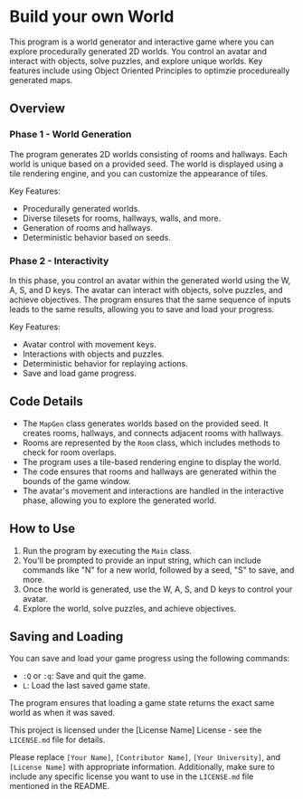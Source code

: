 # Build your own World

This program is a world generator and interactive game where you can explore procedurally generated 2D worlds. You control an avatar and interact with objects, solve puzzles, and explore unique worlds. Key features include using Object Oriented Principles to optimzie procedureally generated maps. 

## Overview

### Phase 1 - World Generation
The program generates 2D worlds consisting of rooms and hallways. Each world is unique based on a provided seed. The world is displayed using a tile rendering engine, and you can customize the appearance of tiles. 

Key Features:
- Procedurally generated worlds.
- Diverse tilesets for rooms, hallways, walls, and more.
- Generation of rooms and hallways.
- Deterministic behavior based on seeds.

### Phase 2 - Interactivity
In this phase, you control an avatar within the generated world using the W, A, S, and D keys. The avatar can interact with objects, solve puzzles, and achieve objectives. The program ensures that the same sequence of inputs leads to the same results, allowing you to save and load your progress.

Key Features:
- Avatar control with movement keys.
- Interactions with objects and puzzles.
- Deterministic behavior for replaying actions.
- Save and load game progress.

## Code Details

- The `MapGen` class generates worlds based on the provided seed. It creates rooms, hallways, and connects adjacent rooms with hallways.
- Rooms are represented by the `Room` class, which includes methods to check for room overlaps.
- The program uses a tile-based rendering engine to display the world.
- The code ensures that rooms and hallways are generated within the bounds of the game window.
- The avatar's movement and interactions are handled in the interactive phase, allowing you to explore the generated world.

## How to Use

1. Run the program by executing the `Main` class.
2. You'll be prompted to provide an input string, which can include commands like "N" for a new world, followed by a seed, "S" to save, and more.
3. Once the world is generated, use the W, A, S, and D keys to control your avatar.
4. Explore the world, solve puzzles, and achieve objectives.

## Saving and Loading

You can save and load your game progress using the following commands:

- `:Q` or `:q`: Save and quit the game.
- `L`: Load the last saved game state.

The program ensures that loading a game state returns the exact same world as when it was saved.


This project is licensed under the [License Name] License - see the `LICENSE.md` file for details.

Please replace `[Your Name]`, `[Contributor Name]`, `[Your University]`, and `[License Name]` with appropriate information. Additionally, make sure to include any specific license you want to use in the `LICENSE.md` file mentioned in the README.
